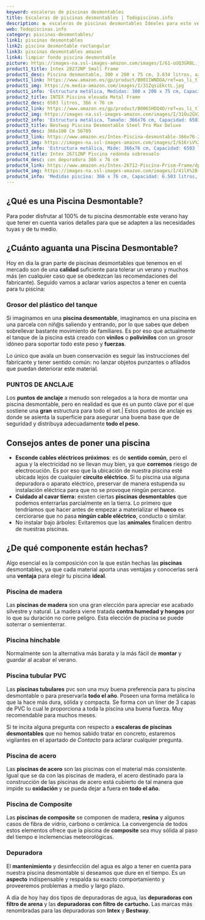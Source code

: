 ```yaml
---
keyword: escaleras de piscinas desmontables
title: Escaleras de piscinas desmontables | Todopiscinas.info
description: 🏊 escaleras de piscinas desmontables Ideales para este verano 2021. Aquí puedes comprar escaleras de piscinas desmontables y comparar con otras similares. No dejes escapar escaleras de piscinas desmontables a un precio realmente tentador.
web: Todopiscinas.info
category: piscinas-desmontables/
link1: piscinas desmontables
link2: piscina desmontable rectangular
link3: piscinas desmontables amazon
link4: limpiar fondo piscina desmontable
picture: https://images-na.ssl-images-amazon.com/images/I/61-uUQ3GR8L.jpg
product1_title: Intex 28272NP Small Frame
product1_desc: Piscina desmontable, 300 x 200 x 75 cm, 3.834 litros, azul
product1_link: https://www.amazon.es/gp/product/B001IWNDDA/ref=as_li_tl?ie=UTF8&camp=3638&creative=24630&creativeASIN=B001IWNDDA&linkCode=as2&tag=todopiscinas0e-21&linkId=25b9d647487c889cb6ef56ed63f50ca1
product1_img: https://m.media-amazon.com/images/I/31ZqsiEkctL.jpg
product1_info: 'Estructura metálica, Medidas: 300 x 200 x 75 cm, Capacidad: 3.834 litros, Para 6 personas (+ 6 años), Fácil montaje, Forma rectangular'
product2_title: INTEX Piscina elevada Metal Frame
product2_desc: 6503 litros, 366 x 76 cm
product2_link: https://www.amazon.es/gp/product/B0065HDQ4O/ref=as_li_tl?ie=UTF8&camp=3638&creative=24630&creativeASIN=B0065HDQ4O&linkCode=as2&tag=todopiscinas0e-21&linkId=ed2430e3ba564d3527ee103df33ed7b3
product2_img: https://images-na.ssl-images-amazon.com/images/I/31Ou2GV2SAL.jpg
product2_info: 'Estructura metálica, Tamaño: 366x76 cm, Capacidad: 6503 litros, Forma circular, De 4 a 7 personas (+6 años)'
product3_title: Bestway Piscina Desmontable Steel Pro Max Deluxe
product3_desc: 366x100 Cm 56709
product3_link: https://www.amazon.es/Intex-Piscina-desmontable-366x76-28210NP/dp/B0065HDQ4O?__mk_es_ES=%C3%85M%C3%85%C5%BD%C3%95%C3%91&crid=25UQGV9HG2INI&dchild=1&keywords=piscinas+desmontables&qid=1615854176&sprefix=piscinas+dem%2Caps%2C201&sr=8-5&linkCode=ll1&tag=todopiscinas0e-21&linkId=34f200977c6cbaab1f3f4d9ac0e64755&language=es_ES&ref_=as_li_ss_tl
product3_img: https://images-na.ssl-images-amazon.com/images/I/616riV%2BiY3L.jpg
product3_info: 'Estructura metálica, Mide: 366x76 cm, Capacidad: 6503 litros, De 4 a 7 personas mayores de 6 años, Forma circular, Tecnología Super-Tough'
product4_title: Intex 26712NP Piscina redonda sobresuelo
product4_desc: con depuradora 366 x 76 cm
product4_link: https://www.amazon.es/Intex-26712-Piscina-Prism-Frame/dp/B07FB823GL?__mk_es_ES=%C3%85M%C3%85%C5%BD%C3%95%C3%91&dchild=1&keywords=piscinas+desmontables+con+depuradora&qid=1615936418&sr=8-5&linkCode=ll1&tag=todopiscinas0e-21&linkId=d98699de7830cd471766fa1daa36de34&language=es_ES&ref_=as_li_ss_tl
product4_img: https://images-na.ssl-images-amazon.com/images/I/41lX%2B-YpibL.jpg
product4_info: 'Medidas piscina: 366 x 76 cm, Capacidad: 6.503 litros, Incluye depuradora de cartucha A, Lona resistente triple capa'
---
```



<external-banner></external-banner>

## ¿Qué es una Piscina Desmontable?



Para poder disfrutar al 100% de tu piscina desmontable este verano  hay que tener en cuenta varios detalles para que se adapten a las necesidades tuyas y de tu medio.


## ¿Cuánto aguanta una Piscina Desmontable?

Hoy en dia la gran parte de piscinas desmontables que tenemos en el mercado son de una **calidad** suficiente para tolerar un verano y muchos más (en cualquier caso que se obedezcan las recomendaciones del fabricante). Seguido vamos a aclarar varios aspectos a tener en cuenta para tu piscina:


### Grosor del plástico del tanque

Si imaginamos en una **piscina desmontable**, imaginamos en una piscina en una parcela con niñ@s saliendo y entrando, por lo que sabes que deben sobrellevar bastante movimiento de familiares. Es por eso que actualmente el tanque de la piscina está creado con **vinilos** o **polivinilos** con un grosor idóneo para soportar todo este peso y **fuerzas**.

Lo único que avala un	 buen conservación es seguir las instrucciones del fabricante y tener sentido común: no lanzar objetos punzantes o afilados que puedan deteriorar este material.


### PUNTOS DE ANCLAJE

Los **puntos de anclaje** a menudo son relegados a la hora de montar una piscina desmontable, pero en realidad es que es un punto clave por el que sostiene una **gran** estructura para todo el set.| Estos puntos de anclaje es donde se asienta la superficie para asegurar una buena base que de seguridad y distribuya adecuadamente **todo el peso**.


## Consejos antes de poner una piscina



*   **Esconde cables eléctricos próximos**: es de **sentido común**, pero el agua y la electricidad no se llevan muy bien, ya que **corremos** riesgo de electrocución. Es por eso que la ubicación de nuestra piscina esté ubicada lejos de cualquier **circuito eléctrico**. Si tu piscina usa alguna depuradora o aparato eléctrico, preservar de manera estupenda su instalación eléctrica para que no se provoque ningún percance.
*   **Cuidado al cavar tierra:** existen ciertas **piscinas desmontables** que podemos enterrarlas parcialmente en la tierra. Lo primero  que tendríamos que hacer antes de empezar a materializar el **hueco** es cerciorarse que no pasa **ningún cable eléctrico**, conducto o similar.
*   No instalar bajo árboles: Evitaremos que las **animales** finalicen dentro de nuestras piscinas.


## ¿De qué componente están hechas?

Algo esencial es la composición con la que están hechas las **piscinas** desmontables, ya que cada material aporta unas ventajas y conocerlas  será una **ventaja** para elegir tu piscina **ideal**.


### Piscina de madera

Las **piscinas de madera** son una gran elección para apreciar ese acabado silvestre y natural. La madera viene tratada **contra humedad y hongos** por lo que su duración no corre peligro. Esta elección de piscina se puede soterrar o semienterrar.


### Piscina hinchable

Normalmente son la alternativa más barata y la más fácil de **montar** y guardar al acabar el verano.


### Piscina tubular PVC

Las **piscinas tubulares** pvc son una muy buena preferencia para tu piscina desmontable o para preservarla **todo el año**. Poseen una forma metálica lo que la hace más dura, sólida y compacta. Se forma con un liner de 3 capas de PVC lo cual le proporciona a toda la piscina una buena fuerza. Muy recomendable para muchos meses.

Si te incita alguna pregunta con respecto a **escaleras de piscinas desmontables** que no hemos sabido tratar en concreto, estaremos vigilantes en el apartado de _Contacto_ para aclarar cualquier pregunta.


### Piscina de acero

Las **piscinas de acero** son las piscinas con el material más consistente. Igual que se da con las piscinas de madera, el acero destinado para la construcción de las piscinas de acero está cubierto de tal manera que impide su **oxidación** y se pueda dejar a fuera en **todo el año**.


### Piscina de Composite

Las **piscinas de composite** se componen de madera, **resina** y algunos casos de fibra de vidrio, carbono o cerámica. La convergencia de todos estos elementos ofrece que la piscina de **composite** sea muy sólida al paso del tiempo e inclemencias meteorológicas.

<brand-panel :title=product1_title :desc=product1_desc :img=product1_img :link=product1_link></brand-panel>

<stats-list :link1=link1 :link2=link2 :link3=link3 :link4=link4 :category=category></stats-list>


### Depuradora

El **mantenimiento** y desinfección del agua es algo a tener en cuenta para nuestra piscina desmontable si deseamos que dure en el tiempo. Es un **aspecto** indispensable y respalda su exacto comportamiento y proveeremos problemas a medio y largo plazo.

A día de hoy hay dos tipos de depuradoras de agua, las **depuradoras con filtro de arena** y  las **depuradoras** **con filtro de cartucho.** Las marcas más renombradas para las depuradoras son **Intex** y **Bestway**.